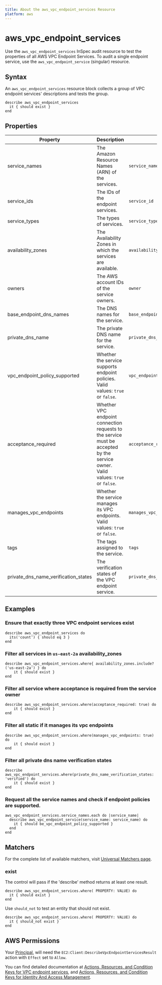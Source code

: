 ```yaml
---
title: About the aws_vpc_endpoint_services Resource
platform: aws
---
```


# aws\_vpc\_endpoint\_services

Use the `aws_vpc_endpoint_services` InSpec audit resource to test the properties of all AWS VPC Endpoint Services.
To audit a single endpoint service, use the `aws_vpc_endpoint_service` (singular) resource.

## Syntax

An `aws_vpc_endpoint_services` resource block collects a group of VPC endpoint services' descriptions and tests the group.

    describe aws_vpc_endpoint_services
      it { should exist }
    end

## Properties

| Property | Description | Fields | 
| --- | --- | --- |
| service_names                     | The Amazon Resource Names (ARN) of the services.              | `service_name`     |
| service_ids                       | The IDs of the endpoint services.                             | `service_id` |
| service_types                     | The types of services.                                        | `service_type`      |
| availability_zones                | The Availability Zones in which the services are available.   | `availability_zones`     |
| owners                            | The AWS account IDs of the service owners.                    | `owner`         |
| base_endpoint_dns_names           | The DNS names for the service.                                | `base_endpoint_dns_names` |
| private_dns_name                  | The private DNS name for the service.                         | `private_dns_name`        |
| vpc_endpoint_policy_supported     | Whether the service supports endpoint policies. Valid values: `true` or `false`. | `vpc_endpoint_policy_supported`  |
| acceptance_required               | Whether VPC endpoint connection requests to the service must be accepted by the service owner. Valid values: `true` or `false`. | `acceptance_required`  |
| manages_vpc_endpoints             | Whether the service manages its VPC endpoints. Valid values: `true` or `false`. | `manages_vpc_endpoints` |
| tags                              | The tags assigned to the service.                  | `tags` |
| private_dns_name_verification_states | The verification states of the VPC endpoint service.    | `private_dns_name_verification_states` |

## Examples

### Ensure that exactly three VPC endpoint services exist

    describe aws_vpc_endpoint_services do
      its('count') { should eq 3 }
    end

### Filter all services in `us-east-2a` availability_zones

    describe aws_vpc_endpoint_services.where{ availability_zones.include?('us-east-2a') } do
        it { should exist }
    end

### Filter all service where acceptance is required from the service owner

    describe aws_vpc_endpoint_services.where(acceptance_required: true) do
        it { should exist }
    end

### Filter all static if it manages its vpc endpoints

    describe aws_vpc_endpoint_services.where(manages_vpc_endpoints: true) do
        it { should exist }
    end

### Filter all private dns name verification states

    describe aws_vpc_endpoint_services.where(private_dns_name_verification_states: 'verified') do
        it { should exist }
    end

### Request all the service names and check if endpoint policies are supported.

    aws_vpc_endpoint_services.service_names.each do |service_name|
      describe aws_vpc_endpoint_service(service_name: service_name) do
        it { should be_vpc_endpoint_policy_supported }
      end
    end

## Matchers

For the complete list of available matchers, visit [Universal Matchers page](https://www.inspec.io/docs/reference/matchers/).

### exist

The control will pass if the 'describe' method returns at least one result.

    describe aws_vpc_endpoint_services.where( PROPERTY: VALUE) do
      it { should exist }
    end

Use `should_not` to test an entity that should not exist.

    describe aws_vpc_endpoint_services.where( PROPERTY: VALUE) do
      it { should_not exist }
    end

## AWS Permissions

Your [Principal](https://docs.aws.amazon.com/IAM/latest/UserGuide/intro-structure.html#intro-structure-principal), will need the `EC2:Client:DescribeVpcEndpointServicesResult` action with `Effect` set to `Allow`.

You can find detailed documentation at [Actions, Resources, and Condition Keys for VPC endpoint services](https://docs.aws.amazon.com/vpc/latest/userguide/vpc-policy-examples.html), and [Actions, Resources, and Condition Keys for Identity And Access Management](https://docs.aws.amazon.com/IAM/latest/UserGuide/list_identityandaccessmanagement.html).
